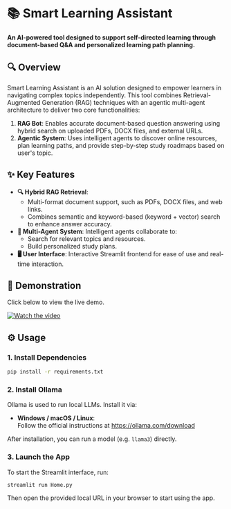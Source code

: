 # 📚 Smart Learning Assistant

**An AI-powered tool designed to support self-directed learning through document-based Q&A and personalized learning path planning.**

## 🔍 Overview

Smart Learning Assistant is an AI solution designed to empower learners in navigating complex topics independently. This tool combines Retrieval-Augmented Generation (RAG) techniques with an agentic multi-agent architecture to deliver two core functionalities:

1. **RAG Bot**: Enables accurate document-based question answering using hybrid search on uploaded PDFs, DOCX files, and external URLs.
2. **Agentic System**: Uses intelligent agents to discover online resources, plan learning paths, and provide step-by-step study roadmaps based on user's topic.


## ✨ Key Features
- **🔍 Hybrid RAG Retrieval**: 
	- Multi-format document support, such as PDFs, DOCX files, and web links.
	- Combines semantic and keyword-based (keyword + vector)  search to enhance answer accuracy.
- **🤖 Multi-Agent System**: Intelligent agents collaborate to:
  - Search for relevant topics and resources.
  - Build personalized study plans.
- **🖥️ User Interface**: Interactive Streamlit frontend for ease of use and real-time interaction.


## 🚀 Demonstration

Click below to view the live demo.

[![Watch the video](https://img.youtube.com/vi/m7VgZhXtlOE/hqdefault.jpg)](https://youtu.be/m7VgZhXtlOE)


## ⚙️ Usage

### 1. Install Dependencies
```bash
pip install -r requirements.txt
```
### 2. Install Ollama

Ollama is used to run local LLMs. Install it via:

-   **Windows / macOS / Linux**:  
    Follow the official instructions at https://ollama.com/download
    
After installation, you can run a model (e.g. `llama3`) directly.

### 3. Launch the App

To start the Streamlit interface, run:

```bash
streamlit run Home.py
```
Then open the provided local URL in your browser to start using the app.
